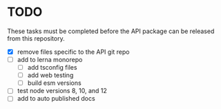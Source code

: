 # TODO

These tasks must be completed before the API package can be released from this repository.

- [x] remove files specific to the API git repo
- [ ] add to lerna monorepo
  - [ ] add tsconfig files
  - [ ] add web testing
  - [ ] build esm versions
- [ ] test node versions 8, 10, and 12
- [ ] add to auto published docs
